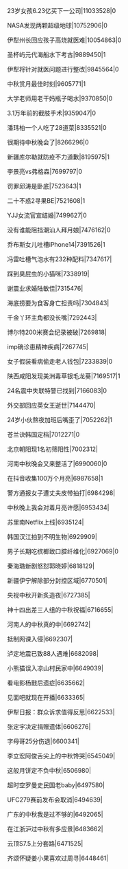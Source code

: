 23岁女孩6.23亿买下一公司|11033528|0

NASA发现两颗超级地球|10752906|0

伊犁州长回应孩子高烧就医难|10054863|0

圣杯屿元代海船水下考古|9889450|1

伊犁将针对就医问题进行整改|9845564|0

中秋赏月最佳时刻|9605771|1

大学老师用老干妈瓶子喝水|9370850|0

3.1万年前的截肢手术|9359047|0

潘玮柏一个人吃了28道菜|8335521|0

很期待中秋晚会了|8266296|0

新疆库尔勒就防疫不力道歉|8195975|1

李景亮vs弗格森|7699797|0

罚罪邱涛是卧底|7523643|1

二十不惑2寻果BE|7521608|1

YJJ女流官宣结婚|7499627|0

没有谁能阻挡潮汕人拜月娘|7476162|0

乔布斯女儿吐槽iPhone14|7391526|1

冯雷吐槽气泡水有232种配料|7347617|

踩到臭屁虫的小猫咪|7338919|

谢震业求婚陆敏佳|7315476|

海底捞要为食客身亡担责吗|7304843|

千金丫环主角都没长嘴|7292443|

博尔特200米赛会纪录被破|7269818|

imp确诊患精神疾病|7267745|

女子假装看病偷走老人钱包|7233839|0

陕西咸阳发现美洲毒草银毛龙葵|7169517|1

24名震中失联特警已找到|7166083|0

外交部回应英女王逝世|7144470|

24岁小伙熬夜加班后嘴歪了|7052262|1

苍兰诀韩国定档|7012271|0

北京朝阳现1名初筛阳性|7002312|

河南中秋晚会又来整活了|6990060|0

在抖音收集100万个月亮|6987658|1

警方通报女子遭丈夫皮带抽打|6984298|

中秋晚上我会对着月亮许愿|6953434|

苏里南Netflix上线|6935124|

韩国汉江拍到不明生物|6929909|

男子长期吃槟榔致口腔纤维化|6927069|0

秦海璐新剧怒怼郭晓婷|6818129|

新疆伊宁解除部分封控区域|6770501|

央视中秋开新炙造夜|6727385|

神十四出差三人组的中秋祝福|6716655|

河南人的中秋真的中|6692742|

抵制网课入侵|6692307|

泸定地震已致88人遇难|6682098|

小熊猫误入凉山村民家中|6649039|

看电影杨戬后遗症|6635662|

见面吧就现在开播|6633365|

伊犁日报：群众诉求值得反思|6622533|

张定宇决定捐赠遗体|6606276|

字母哥25分伤退|6600341|

李立宏阿俊舌尖上的中秋馋哭|6545049|

这般月饼定不负中秋|6506980|

超时空罗曼史民国老baby|6497580|

UFC279赛前发布会取消|6494639|

广东的中秋我是过不够的|6492065|

在江浙沪过中秋有多应景|6483662|

云顶S7.5上分套路|6471525|

齐颂怀疑姜小果喜欢过周寻|6448461|

